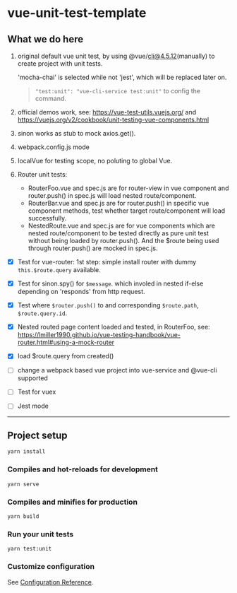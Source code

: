 # vue-unit-test-template

## What we do here
1. original default vue unit test, by using @vue/cli@4.5.12(manually) to create project with unit tests.

    'mocha-chai' is selected while not 'jest', which will be replaced later on.
    
    > `"test:unit": "vue-cli-service test:unit"` to config the command.

2. official demos work, see: https://vue-test-utils.vuejs.org/ and https://vuejs.org/v2/cookbook/unit-testing-vue-components.html

3. sinon works as stub to mock axios.get().

4. webpack.config.js mode

5. localVue for testing scope, no poluting to global Vue.

6. Router unit tests:
    - RouterFoo.vue and spec.js are for router-view in vue component and router.push() in spec.js will load nested route/component.
    - RouterBar.vue and spec.js are for router.push() in specific vue component methods, test whether target route/component will load successfully.
    - NestedRoute.vue and spec.js are for vue components which are nested route/component to be tested directly as pure unit test without being loaded by router.push(). And the $route being used through router.push() are mocked in spec.js.

- [x] Test for vue-router: 1st step: simple install router with dummy `this.$route.query` available.
- [x] Test for sinon.spy() for `$message`. which involed in nested if-else depending on 'responds' from http request.
- [x] Test where `$router.push()` to and corresponding `$route.path`, `$route.query.id`.
- [x] Nested routed page content loaded and tested, in RouterFoo, see: https://lmiller1990.github.io/vue-testing-handbook/vue-router.html#using-a-mock-router
- [x] load $route.query from created()


- [ ] change a webpack based vue project into vue-service and @vue-cli supported

- [ ] Test for vuex

- [ ] Jest mode


----

## Project setup
```
yarn install
```

### Compiles and hot-reloads for development
```
yarn serve
```

### Compiles and minifies for production
```
yarn build
```

### Run your unit tests
```
yarn test:unit
```

### Customize configuration
See [Configuration Reference](https://cli.vuejs.org/config/).
